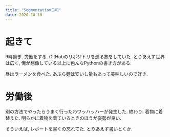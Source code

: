 ```yaml
---
title: "Segmentation日和"
date: 2020-10-16
---
```


# 起きて
9時過ぎ. 労働をする. GitHubのリポジトリを巡る旅をしていた. とりあえず世界は広く, 俺が想像している以上に色んなPythonの書き方がある.

昼はラーメンを食べた. あぶら麺は安いし量もあって美味しいので好き.

# 労働後
別の方法でやったらうまく行ったわワッハッハーが発生した. 終わり. 着物に着替えた. 明らかに着物を着ているときのほうが姿勢が良い.

そういえば, レポートを書くの忘れてた. とりあえず書いとくか.